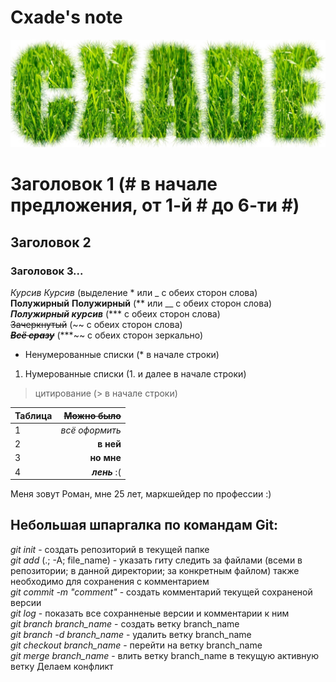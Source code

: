 # Cxade's note  
![Nickname](Nickname.jpg)

# Заголовок 1 (# в начале предложения, от 1-й # до 6-ти #)  
## Заголовок 2  
### Заголовок 3...  
*Курсив*  _Курсив_ (выделение * или _ с обеих сторон слова)  
**Полужирный**  __Полужирный__ (** или __ с обеих сторон слова)  
***Полужирный курсив***  (*** с обеих сторон слова)  
~~Зачеркнутый~~  (~~ с обеих сторон слова)  
***~~Всё сразу~~***  (***~~ с обеих сторон зеркально)
* Ненумерованные списки  (* в начале строки)
1. Нумерованные списки  (1. и далее в начале строки)  
> цитирование (> в начале строки)
<!--- Комментарий (невидим для читателя) ---> 

| Таблица              | ~~Можно было~~                 
| :------------------- | -------------------: 
| 1                    | *всё оформить*
| 2                    | __в ней__               
| 3                    | **но мне**                  
| 4                    | ***лень*** :(                  
Меня зовут Роман, мне 25 лет, маркшейдер по профессии :)

## **Небольшая шпаргалка по командам Git:**  
*git init* - создать репозиторий в текущей папке  
*git add* (.; -A; file_name) - указать гиту следить за файлами (всеми в репозитории; в данной директории; за конкретным файлом) также необходимо для сохранения с комментарием  
*git commit -m "comment"* - создать комментарий текущей сохраненой версии  
*git log* - показать все сохранненые версии и комментарии к ним  
*git branch branch_name* - создать ветку branch_name  
*git branch -d branch_name* - удалить ветку branch_name  
*git checkout branch_name* - перейти на ветку branch_name  
*git merge branch_name* - влить ветку branch_name в текущую активную ветку 
Делаем конфликт  
